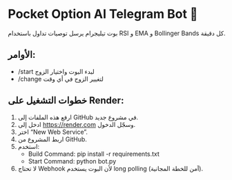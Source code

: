 # Pocket Option AI Telegram Bot 🤖

بوت تيليجرام يرسل توصيات تداول باستخدام RSI و EMA و Bollinger Bands كل دقيقة.

## الأوامر:
- /start لبدء البوت واختيار الزوج
- /change لتغيير الزوج في أي وقت

## خطوات التشغيل على Render:
1. ارفع هذه الملفات إلى GitHub في مشروع جديد.
2. ادخل إلى https://render.com وسجّل الدخول.
3. اختر “New Web Service”.
4. اربط المشروع من GitHub.
5. استخدم:
   - Build Command: pip install -r requirements.txt
   - Start Command: python bot.py
6. لا تحتاج Webhook لأن البوت يستخدم long polling (آمن للخطة المجانية).
